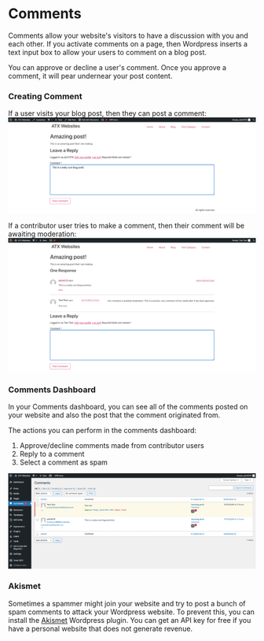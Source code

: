 # Comments
Comments allow your website's visitors to have a discussion with you and each other. If you activate comments on a page, then Wordpress inserts a text input box to allow your users to comment on a blog post.

You can approve or decline a user's comment. Once you approve a comment, it will pear undernear your post content.

### Creating Comment
If a user visits your blog post, then they can post a comment:
![post comment on blog post](misc/post-create-comment.png)

If a contributor user tries to make a comment, then their comment will be awaiting moderation:
![post comment on blog post await moderation](misc/post-create-await-moderation-comment.png)

### Comments Dashboard
In your Comments dashboard, you can see all of the comments posted on your website and also the post that the comment originated from.

The actions you can perform in the comments dashboard:
1. Approve/decline comments made from contributor users
2. Reply to a comment
3. Select a comment as spam

![comments dashboard](misc/comments-dashboard.png)

### Akismet
Sometimes a spammer might join your website and try to post a bunch of spam comments to attack your Wordpress website. To prevent this, you can install the [Akismet](https://akismet.com/) Wordpress plugin. You can get an API key for free if you have a personal website that does not generate revenue.